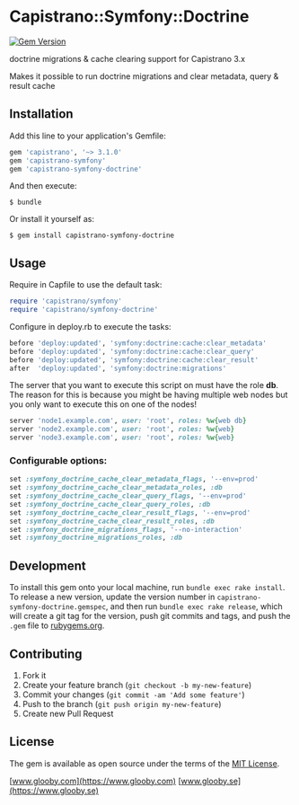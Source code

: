 # Capistrano::Symfony::Doctrine

[![Gem Version](https://badge.fury.io/rb/capistrano-symfony-doctrine.svg)](https://badge.fury.io/rb/capistrano-symfony-doctrine)

doctrine migrations & cache clearing support for Capistrano 3.x

Makes it possible to run doctrine migrations and clear metadata, query & result cache

## Installation

Add this line to your application's Gemfile:

```ruby
gem 'capistrano', '~> 3.1.0'
gem 'capistrano-symfony'
gem 'capistrano-symfony-doctrine'
```

And then execute:

    $ bundle

Or install it yourself as:

    $ gem install capistrano-symfony-doctrine

## Usage

Require in Capfile to use the default task:

```ruby
require 'capistrano/symfony'
require 'capistrano/symfony-doctrine'
```

Configure in deploy.rb to execute the tasks:

```ruby
before 'deploy:updated', 'symfony:doctrine:cache:clear_metadata'
before 'deploy:updated', 'symfony:doctrine:cache:clear_query'
before 'deploy:updated', 'symfony:doctrine:cache:clear_result'
after  'deploy:updated', 'symfony:doctrine:migrations'
```

The server that you want to execute this script on must have the role **db**. The reason for this is because you might be having multiple web nodes but you only want to execute this on one of the nodes!

```ruby
server 'node1.example.com', user: 'root', roles: %w{web db}
server 'node2.example.com', user: 'root', roles: %w{web}
server 'node3.example.com', user: 'root', roles: %w{web}
```

### Configurable options:

```ruby
set :symfony_doctrine_cache_clear_metadata_flags, '--env=prod'
set :symfony_doctrine_cache_clear_metadata_roles, :db
set :symfony_doctrine_cache_clear_query_flags, '--env=prod'
set :symfony_doctrine_cache_clear_query_roles, :db
set :symfony_doctrine_cache_clear_result_flags, '--env=prod'
set :symfony_doctrine_cache_clear_result_roles, :db
set :symfony_doctrine_migrations_flags, '--no-interaction'
set :symfony_doctrine_migrations_roles, :db
```

## Development

To install this gem onto your local machine, run `bundle exec rake install`. To release a new version, update the version number in `capistrano-symfony-doctrine.gemspec`, and then run `bundle exec rake release`, which will create a git tag for the version, push git commits and tags, and push the `.gem` file to [rubygems.org](https://rubygems.org).

## Contributing

1. Fork it
2. Create your feature branch (`git checkout -b my-new-feature`)
3. Commit your changes (`git commit -am 'Add some feature'`)
4. Push to the branch (`git push origin my-new-feature`)
5. Create new Pull Request

## License

The gem is available as open source under the terms of the [MIT License](http://opensource.org/licenses/MIT).

[www.glooby.com](https://www.glooby.com)
[www.glooby.se](https://www.glooby.se)
